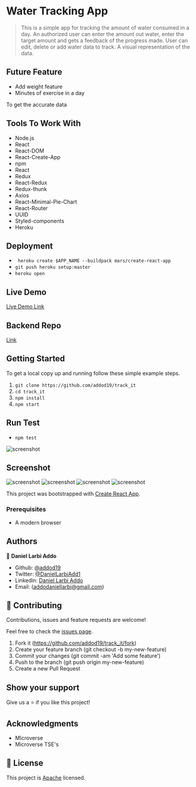 # Water Tracking App

> This is a simple app for tracking the amount of water consumed in a day. An authorized user
can enter the amount out water, enter the target amount and gets a feedback of the progress made. User can edit, delete or add water data to track. A visual representation of the data.


## Future Feature

- Add weight feature
- Minutes of exercise in a day

To get the accurate data

## Tools To Work With

- Node.js
- React
- React-DOM
- React-Create-App
- npm
- React
- Redux
- React-Redux
- Redux-thunk
- Axios
- React-Minimal-Pie-Chart
- React-Router
- UUID
- Styled-components
- Heroku

## Deployment

- ``` heroku create $APP_NAME --buildpack mars/create-react-app```
- ``` git push heroku setup:master ```
- ` heroku open `

## Live Demo

[Live Demo Link](https://addo-water.herokuapp.com/)

## Backend Repo
[Link](https://github.com/addod19/track_it/tree/feature)

## Getting Started

To get a local copy up and running follow these simple example steps.

1. ``` git clone https://github.com/addod19/track_it ```
2. ``` cd track_it ```
3. ``` npm install ```
4. ``` npm start ```

## Run Test

- `npm test`

![screenshot](test.png)

## Screenshot
![screenshot](one.png)
![screenshot](two.png)
![screenshot](three.png)
![screenshot](four.png)

This project was bootstrapped with [Create React App](https://github.com/facebook/create-react-app).


### Prerequisites

- A modern browser

## Authors

👤 **Daniel Larbi Addo**

- Github: [@addod19](https://github.com/addod19)
- Twitter: [@DanielLarbiAdd1](https://twitter.com/DanielLarbiAdd1)
- Linkedin: [Daniel Larbi Addo](https://linkedin.com/in/daniel-larbi-addo/)
- Email: (addodaniellarbi@gmail.com)

## 🤝 Contributing

Contributions, issues and feature requests are welcome!

Feel free to check the [issues page](https://github.com/addod19/track_it/issues).


1. Fork it (https://github.com/addod19/track_it/fork)
2. Create your feature branch (git checkout -b my-new-feature)
3. Commit your changes (git commit -am 'Add some feature')
4. Push to the branch (git push origin my-new-feature)
5. Create a new Pull Request

## Show your support

Give us a ⭐️ if you like this project!

## Acknowledgments

- MIcroverse
- Microverse TSE's

## 📝 License

This project is [Apache](lic.url) licensed.
